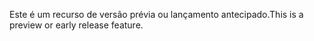 <span data-ttu-id="5e732-101">Este é um recurso de versão prévia ou lançamento antecipado.</span><span class="sxs-lookup"><span data-stu-id="5e732-101">This is a preview or early release feature.</span></span>